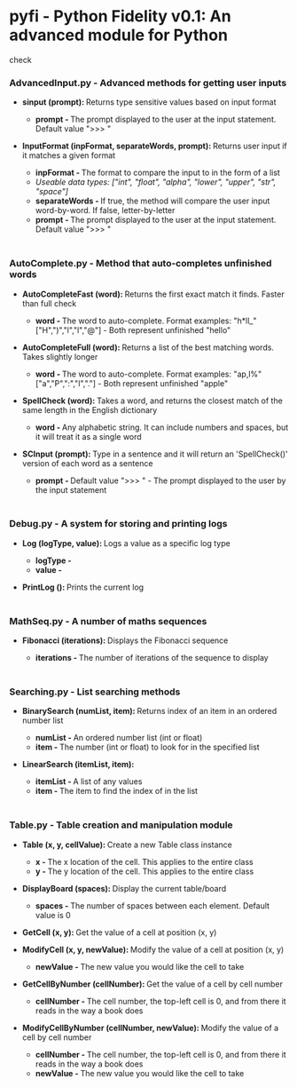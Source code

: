 <html>

<body>
<h1><b>pyfi</b> - Python Fidelity v0.1: An advanced module for Python</h1>

check

<h3><b>AdvancedInput</b>.py - Advanced methods for getting user inputs</h3>
  <ul>
  <li><b>sinput (prompt): </b>Returns type sensitive values based on input format</li>
    <ul>
    <li><b>prompt - </b>The prompt displayed to the user at the input statement. Default value ">>> "</li>
    </ul>

  <p></p>
  <li><b>InputFormat (inpFormat, separateWords, prompt): </b>Returns user input if it matches a given format</li>
    <ul>
    <li><b>inpFormat - </b>The format to compare the input to in the form of a list</li>
    <li><i>Useable data types: ["int", "float", "alpha", "lower", "upper", "str", "space"]</i></li>
    <li><b>separateWords - </b>If true, the method will compare the user input word-by-word. If false, letter-by-letter</li>
    <li><b>prompt - </b>The prompt displayed to the user at the input statement. Default value ">>> "</li>
    </ul>
  </ul>

<h3><br><b>AutoComplete</b>.py - Method that auto-completes unfinished words</h3>
  <ul>
  <li><b>AutoCompleteFast (word): </b>Returns the first exact match it finds. Faster than full check</li>
    <ul>
    <li><b>word - </b>The word to auto-complete. Format examples: "h*ll_" ["H",")","l","l","@"] - Both represent unfinished "hello"</li>
    </ul>

  <p></p>
  <li><b>AutoCompleteFull (word): </b>Returns a list of the best matching words. Takes slightly longer</li>
    <ul>
    <li><b>word - </b>The word to auto-complete. Format examples: "ap,l%" ["a","P",":","l","."] - Both represent unfinished "apple"</li>
    </ul>
  
  <p></p>
  <li><b>SpellCheck (word): </b>Takes a word, and returns the closest match of the same length in the English dictionary</li>
    <ul>
    <li><b>word - </b>Any alphabetic string. It can include numbers and spaces, but it will treat it as a single word</li>
    </ul>
  
  <p></p>
  <li><b>SCInput (prompt): </b>Type in a sentence and it will return an 'SpellCheck()' version of each word as a sentence</li>
    <ul>
    <li><b>prompt - </b>Default value ">>> " - The prompt displayed to the user by the input statement</li>
    </ul>
  </ul>
  
  
<h3><br><b>Debug</b>.py - A system for storing and printing logs</h3>
  <ul>
  <li><b>Log (logType, value): </b>Logs a value as a specific log type</li>
    <ul>
    <li><b>logType - </b></li>
    <li><b>value - </b></li>
    </ul>

  <p></p>
  <li><b>PrintLog (): </b>Prints the current log</li>
  </ul>


<h3><br><b>MathSeq</b>.py - A number of maths sequences</h3>
  <ul>
  <li><b>Fibonacci (iterations): </b>Displays the Fibonacci sequence</li>
    <ul>
    <li><b>iterations - </b>The number of iterations of the sequence to display</li>
    </ul>
  </ul>
  
  
<h3><br><b>Searching</b>.py - List searching methods</h3>
  <ul>
  <li><b>BinarySearch (numList, item): </b>Returns index of an item in an ordered number list</li>
    <ul>
    <li><b>numList - </b>An ordered number list (int or float)</li>
    <li><b>item - </b>The number (int or float) to look for in the specified list</li>
    </ul>
    
  <p></p>
  <li><b>LinearSearch (itemList, item): </b></li>
    <ul>
    <li><b>itemList - </b>A list of any values</li>
    <li><b>item - </b>The item to find the index of in the list</li>
    </ul>
  </ul>


<h3><br><b>Table</b>.py - Table creation and manipulation module</h3>
  <ul>
  <li><b>Table (x, y, cellValue): </b>Create a new Table class instance</li>
    <ul>
    <li><b>x - </b>The x location of the cell. This applies to the entire class</li>
    <li><b>y - </b>The y location of the cell. This applies to the entire class</li>
    </ul>

  <p></p>
  <li><b>DisplayBoard (spaces): </b>Display the current table/board</li>
    <ul>
    <li><b>spaces - </b>The number of spaces between each element. Default value is 0</li>
    </ul>
    
  <p></p>
  <li><b>GetCell (x, y): </b>Get the value of a cell at position (x, y)</li>

  <p></p>
  <li><b>ModifyCell (x, y, newValue): </b>Modify the value of a cell at position (x, y)</li>
    <ul>
    <li><b>newValue - </b>The new value you would like the cell to take</li>
    </ul>

  <p></p>
  <li><b>GetCellByNumber (cellNumber): </b>Get the value of a cell by cell number</li>
    <ul>
    <li><b>cellNumber - </b>The cell number, the top-left cell is 0, and from there it reads in the way a book does</li>
    </ul>

  <p></p>
  <li><b>ModifyCellByNumber (cellNumber, newValue): </b>Modify the value of a cell by cell number</li>
    <ul>
    <li><b>cellNumber - </b>The cell number, the top-left cell is 0, and from there it reads in the way a book does</li>
    <li><b>newValue - </b>The new value you would like the cell to take</li>
    </ul>
  </ul>

</body>

</html>
